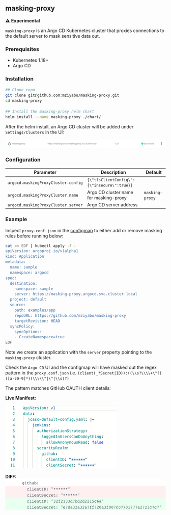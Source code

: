 ## masking-proxy
:warning: **Experimental**

`masking-proxy` is an Argo CD Kubernetes cluster that proxies connections to the default server to mask sensitive data out.

### Prerequisites

- Kubernetes 1.18+
- Argo CD

### Installation

``` bash
## Clone repo
git clone git@github.com:mziyabo/masking-proxy.git
cd masking-proxy

## Install the masking-proxy helm chart
helm install --name masking-proxy ./chart/
```

After the helm install, an Argo CD cluster will be added under `Settings/Clusters` in the UI:

![Cluster](../docs/imgs/proxycluster.png)

### Configuration

|Parameter|Description|Default|
|---------|-----------|-------|
|`argocd.maskingProxyCluster.config`|`{\"tlsClientConfig\":{\"insecure\":true}}`|
|`argocd.maskingProxyCluster.name`|Argo CD cluster name for masking-proxy|`masking-proxy`|
|`argocd.maskingProxyCluster.server`|Argo CD server address||


### Example

Inspect `proxy.conf.json` in the [configmap](./templates/configmap.yaml) to either add or remove masking rules before running below:

``` bash
cat << EOF | kubectl apply -f -
apiVersion: argoproj.io/v1alpha1
kind: Application
metadata:
  name: sample
  namespace: argocd
spec:
  destination:
    namespace: sample
    server: https://masking-proxy.argocd.svc.cluster.local
  project: default
  source:
    path: examples/app
    repoURL: https://github.com/mziyabo/masking-proxy
    targetRevision: HEAD
  syncPolicy:
    syncOptions:
    - CreateNamespace=true
EOF
```

Note we create an application with the `server` property pointing to the `masking-proxy` cluster.

Check the `Argo CD` UI and the configmap will have masked out the regex pattern in the `proxy.conf.json` i.e. `(client(_?Secret|ID)):((\\s?\\\\+\"?)([a-z0-9]*)(\\\\\"|\"|\\s)?)`

The pattern matches GitHub OAUTH client details:

**Live Manifest:**

![Live Manifest](../docs/imgs/live.png)

**DIFF:**
![DIFF](../docs/imgs/diff.png)
